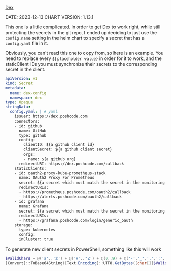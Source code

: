 [Dex](https://dexidp.io/)

DATE: 2023-12-13
CHART VERSION: 1.13.1

This one is a little complicated. In order to get Dex to work right, while still protecting the secrets in the git repo, I ended up deciding to just use the `config.name` setting in the helm chart to specify a secret that has a `config.yaml` file in it.

Obviously, you can't read this one to copy from, so here is an example. You need to replace every `${placeholder value}` in order for it to work, and the staticClient IDs you must synchronize their secrets to the corresponding secret in the client.

```yaml
apiVersion: v1
kind: Secret
metadata:
  name: dex-config
  namespace: dex
type: Opaque
stringData:
  config.yaml: | # yaml
    issuer: https://dex.poshcode.com
    connectors:
    - id: github
      name: GitHub
      type: github
      config:
        clientID: ${a github client id}
        clientSecret: ${a github client secret}
        orgs:
        - name: ${a github org}
      redirectURI: https://dex.poshcode.com/callback
    staticClients:
    - id: oauth2-proxy-kube-prometheus-stack
      name: OAuth2 Proxy For Prometheus
      secret: ${a secret which must match the secret in the monitoring namespace}
      redirectURIs:
      - https://prometheus.poshcode.com/oauth2/callback
      - https://alerts.poshcode.com/oauth2/callback
    - id: grafana
      name: Grafana
      secret: ${a secret which must match the secret in the monitoring namespace}
      redirectURIs:
      - https://grafana.poshcode.com/login/generic_oauth
    storage:
      type: kubernetes
      config:
      inCluster: true
```

To generate new client secrets in PowerShell, something like this will work

```powershell
$ValidChars = @('a'..'z') + @('A'..'Z') + @(0..9) + @('-','_',',',':','!','@','#','%','^','*','(',')')
[Convert]::ToBase64String([Text.Encoding]::UTF8.GetBytes([char[]]$ValidChars[(Get-Random -Max ($ValidChars.Count - 1) -Count 32)]))
```
